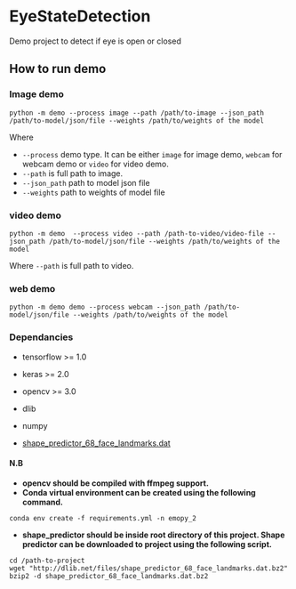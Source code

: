 # EyeStateDetection
Demo project to detect if eye is open or closed



## How to run demo
### Image demo

```
python -m demo --process image --path /path/to-image --json_path /path/to-model/json/file --weights /path/to/weights of the model
```
Where 
* ```--process``` demo type. It can be either ```image``` for image demo, ```webcam``` for webcam demo
or ```video``` for video demo. 
* ```--path``` is full path to image. 
* ```--json_path``` path to model json file
* ```--weights``` path to weights of model file

### video demo
```
python -m demo  --process video --path /path-to-video/video-file --json_path /path/to-model/json/file --weights /path/to/weights of the model
```
Where ```--path``` is full path to video.
### web demo
```
python -m demo demo --process webcam --json_path /path/to-model/json/file --weights /path/to/weights of the model
```

### Dependancies

* tensorflow >= 1.0
* keras >= 2.0
* opencv >= 3.0
* dlib 
* numpy

* [shape_predictor_68_face_landmarks.dat][sp]

#### N.B

* **opencv should be compiled with ffmpeg support.**
* **Conda virtual environment can be created using the following command.**

 ```
 conda env create -f requirements.yml -n emopy_2
 ```
* **shape_predictor should be inside root directory of this project. Shape predictor can be downloaded to project using the following script.**
```
cd /path-to-project
wget "http://dlib.net/files/shape_predictor_68_face_landmarks.dat.bz2"
bzip2 -d shape_predictor_68_face_landmarks.dat.bz2
```

 [sp]: http://dlib.net/files/shape_predictor_68_face_landmarks.dat.bz2